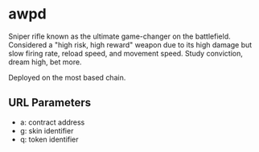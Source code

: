 # awpd

Sniper rifle known as the ultimate game-changer on the battlefield. Considered a "high risk, high reward" weapon due to its high damage but slow firing rate, reload speed, and movement speed.
Study conviction, dream high, bet more.

Deployed on the most based chain.

## URL Parameters
- a: contract address
- g: skin identifier
- q: token identifier

